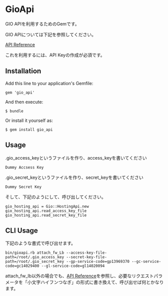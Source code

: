 # GioApi
GIO APIを利用するためのGemです。

GIO APIについては下記を参照してください。

[API Reference](http://manual.iij.jp/gp/gpapi/index.html)

これを利用するには、API Keyの作成が必須です。

## Installation

Add this line to your application's Gemfile:

    gem 'gio_api'

And then execute:

    $ bundle

Or install it yourself as:

    $ gem install gio_api

## Usage
.gio\_access\_keyというファイルを作り、access\_keyを書いてください

    Dummy Accsess Key

.gio\_secret\_keyというファイルを作り、secret\_keyを書いてください

    Dummy Secret Key

そして、下記のようにして、呼び出してください。

    gio_hosting_api = Gio::HostingApi.new
    gio_hosting_api.read_access_key_file
    gio_hosting_api.read_secret_key_file

## CLI Usage
下記のような書式で呼び出せます。

    bin/gioapi.rb attach_fw_Lb --access-key-file-path=/root/.gio_access_key --secret-key-file-path=/root/.gio_secret_key --gp-service-code=gp13969370 --gc-service-code=gc14029400 --gl-service-code=gl14020094

attach\_fw\_lb以外の場合でも、[API Reference](http://manual.iij.jp/gp/gpapi/index.html)を参照し、必要なリクエストパラメータを「小文字ハイフンつなぎ」の形式に書き換えて、呼び出せば何とかなります。
